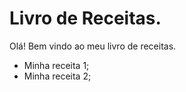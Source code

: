 # Livro de Receitas.

Olá! Bem vindo ao meu livro de receitas.

 - Minha receita 1;
 - Minha receita 2;

